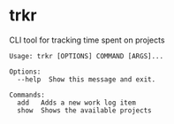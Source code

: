 # trkr

CLI tool for tracking time spent on projects

```
Usage: trkr [OPTIONS] COMMAND [ARGS]...

Options:
  --help  Show this message and exit.

Commands:
  add   Adds a new work log item
  show  Shows the available projects
```
